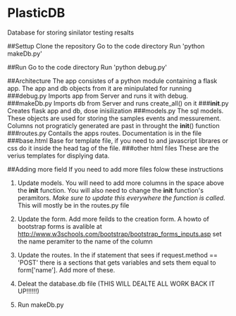 # PlasticDB
Database for storing sinilator testing resalts

##Settup
Clone the repository
Go to the code directory
Run 'python makeDb.py'

##Run
Go to the code directory
Run 'python debug.py'

##Architecture
The app consistes of a python module containing a flask app. The app and db objects from it are minipulated for running
###debug.py
Imports app from Server and runs it with debug.
###makeDb.py
Imports db from Server and runs create_all() on it
###__init__.py
Creates flask app and db, dose inisilization
###models.py
The sql models. These objects are used for storing the samples events and messurement. Columns not prograticly generated are past in throught the __init__() function
###routes.py
Contails the apps routes. Documentation is in the file
###base.html
Base for template file, if you need to and javascript librares or css do it inside the head tag of the file.
###other html files
These are the verius templates for displying data.

##Adding more field
If you need to add more files folow these instructions
1. Update models. You will need to add more columns in the space above the __init__ function. You will also need to change the __init__ function's peramitors. *Make sure to update this everywhere the function is called.* This will mostly be in the routes.py file

2. Update the form. Add more feilds to the creation form. A howto of bootstrap forms is avalible at http://www.w3schools.com/bootstrap/bootstrap_forms_inputs.asp set the name peramiter to the name of the column
3. Update the routes. In the if statement that sees if request.method == 'POST' there is a sections that gets variables and sets them equal to form['name']. Add more of these.

4. Deleat the database.db file (THIS WILL DEALTE ALL WORK BACK IT UP!!!!!!)

5. Run makeDb.py
